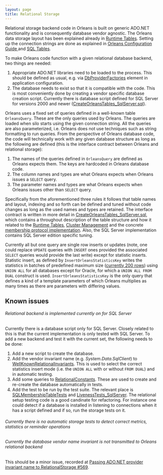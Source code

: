 ```yaml
---
layout: page
title: Relational Storage
---
```


Relational storage backend code in Orleans is built on generic ADO.NET functionality and is consequently database vendor agnostic. The Orleans data storage layout has been explained already in [Runtime Tables](Runtime-Tables). Setting up the connection strings are done as explained in [Orleans Configuration Guide ](..\Orleans-Configuration-Guide\index) and [SQL Tables](..\Advanced-Concepts\Configuring-SQL-Tables).

To make Orleans code function with a given relational database backend, two things are needed:

1. Appropriate ADO.NET libraries need to be loaded to the process. This should be defined as usual, e.g. via [DbProviderFactories](https://msdn.microsoft.com/en-us/library/dd0w4a2z(v=vs.110).aspx) element in application configuration.
2. The database needs to exist so that it is compatible with the code. This is most conveniently done by creating a vendor specific database creation script. Currently there is database script defined for SQL Server for versions 2000 and newer ([CreateOrleansTables_SqlServer.sql](https://github.com/dotnet/orleans/blob/master/src/OrleansProviders/SQLServer/CreateOrleansTables_SqlServer.sql)).

Orleans uses a fixed set of queries defined in a well-known table ``OrleansQuery``. These are the only queries used by Orleans. The queries are loaded when silo starts using the given connection string. All the queries are also parameterized, i.e. Orleans does not use techniques such as string formatting to run queries. From the perspective of Orleans database code, the code will technically work with any given database structure as long as the following are defined (this is the interface contract between Orleans and relational storage):

1. The names of the queries defined in ``OrleansQuery`` are defined as Orleans expects them. The keys are hardcoded in Orleans database code.
2. The column names and types are what Orleans expects when Orleans issues a ``SELECT`` query.
3. The parameter names and types are what Orleans expects when Orleans issues other than ``SELECT`` query.

Specifically from the aforementioned three rules it follows that table names and layout, indexing and so forth can be defined and tuned without code changes as long as the used names and types are retained. The interface contract is written in more detail in [CreateOrleansTables_SqlServer.sql](https://github.com/dotnet/orleans/blob/master/src/OrleansProviders/SQLServer/CreateOrleansTables_SqlServer.sql), which contains a throughout description of the table structure and how it related to the
[Runtime Tables](Runtime-Tables), [Cluster Management](Cluster-Management) and the concrete [membership protocol implementation](https://github.com/dotnet/orleans/blob/master/src/Orleans/SystemTargetInterfaces/IMembershipTable.cs). Also, the SQL Server implementation contains SQL Server edition specific tuning.

Currently all but one query are single row inserts or updates (note, one could replace ``UPDATE`` queries with ``INSERT`` ones provided the associated ``SELECT`` queries would provide the last write) except for statistic inserts. Statistic insert, as defined by ``InsertOrleansStatisticsKey`` writes the statistics in batches of predefined maximum size ([currently 200 rows](https://github.com/dotnet/orleans/blob/master/src/OrleansProviders/SQLServer/SqlStatisticsPublisher.cs#L154)) using ``UNION ALL`` for all databases except for Oracle, for which a ``UNION ALL FROM DUAL`` construct is used. ``InsertOrleansStatisticsKey`` is the only query that defines a kind of a template parameters of which Orleans multiplies as many times as there are parameters with differing values.

## Known issues

###### Relational backend is implemented currently on for SQL Server

Currently there is a database script only for SQL Server. Closely related to this is that the current implementation is only tested with SQL Server. To add a new backend and test it with the current set, the following needs to be done:

1. Add a new script to create the database.
2. Add the vendor invariant name (e.g. *System.Data.SqlClient*) to [WellKnownRelationalInvariants](https://github.com/dotnet/orleans/blob/master/src/Orleans/RelationalStorage/RelationalConstants.cs#L38). This is used to select the correct statistics insert mode (i.e. the ``UNION ALL`` with or without ``FROM DUAL``) and in automatic testing.
3. Add some queries to [RelationalConstants](https://github.com/dotnet/orleans/blob/master/src/Orleans/RelationalStorage/RelationalConstants.cs#L160). These are used to create and re-create the database automatically in tests.
4. Add the test to be run by the test suite. The relevant place is [SQLMembershipTableTests](https://github.com/dotnet/orleans/blob/master/src/TesterInternal/MembershipTests/SQLMembershipTableTests.cs) and [LivenessTests_SqlServer](https://github.com/dotnet/orleans/blob/master/src/TesterInternal/MembershipTests/LivenessTests.cs#L383). The relational setup testing code is a good candinate for refactoring. For instance one could detect if a database is installed in listening to connections when it has a script defined and if so, run the storage tests on it.

###### Currently there is no automatic storage tests to detect correct metrics, statistics or reminder operations

###### Currently the database vendor name invariant is not transmitted to Orleans relational backend
This should be a minor issue, recorded at [Passing ADO.NET provider invariant name to RelationalStorage #569](https://github.com/dotnet/orleans/issues/569).